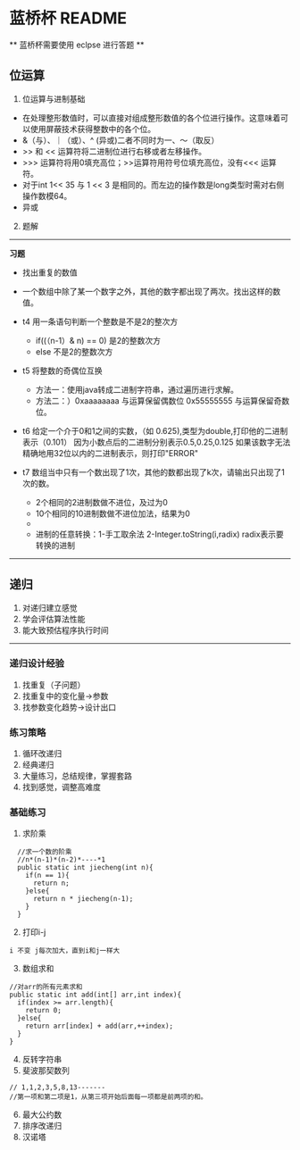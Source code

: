 # 蓝桥杯 README

** 蓝桥杯需要使用 eclpse 进行答题 **

## 位运算

1. 位运算与进制基础

* 在处理整形数值时，可以直接对组成整形数值的各个位进行操作。这意味着可以使用屏蔽技术获得整数中的各个位。
* &（与）、｜（或）、^ (异或)二者不同时为一、～（取反）
* \>> 和 \<< 运算符将二进制位进行右移或者左移操作。
* \>>> 运算符将用0填充高位；>>运算符用符号位填充高位，没有<<< 运算符。
* 对于int 1<< 35 与 1 << 3 是相同的。而左边的操作数是long类型时需对右侧操作数模64。
* 异或

2. 题解

___
**习题**

+ 找出重复的数值
+ 一个数组中除了某一个数字之外，其他的数字都出现了两次。找出这样的数值。
+ t4 用一条语句判断一个整数是不是2的整次方
    + if((（n-1）& n) == 0) 是2的整数次方
    + else 不是2的整数次方
+ t5 将整数的奇偶位互换
    + 方法一：使用java转成二进制字符串，通过遍历进行求解。
    + 方法二：）0xaaaaaaaa 与运算保留偶数位 0x55555555 与运算保留奇数位。

+ t6 给定一个介于0和1之间的实数，（如 0.625),类型为double,打印他的二进制表示（0.101） 因为小数点后的二进制分别表示0.5,0.25,0.125 如果该数字无法精确地用32位以内的二进制表示，则打印"ERROR"
+ t7 数组当中只有一个数出现了1次，其他的数都出现了k次，请输出只出现了1次的数。
    + 2个相同的2进制数做不进位，及过为0
    + 10个相同的10进制数做不进位加法，结果为0
    +
    + 进制的任意转换：1-手工取余法 2-Integer.toString(i,radix) radix表示要转换的进制

___

## 递归

1. 对递归建立感觉
2. 学会评估算法性能
3. 能大致预估程序执行时间

---

### 递归设计经验

1. 找重复（子问题）
2. 找重复中的变化量->参数
3. 找参数变化趋势->设计出口

### 练习策略

1. 循环改递归
2. 经典递归
3. 大量练习，总结规律，掌握套路
4. 找到感觉，调整高难度

### 基础练习

1. 求阶乘

```
  //求一个数的阶乘
  //n*(n-1)*(n-2)*----*1
  public static int jiecheng(int n){
    if(n == 1){
      return n;  
    }else{
      return n * jiecheng(n-1);
    }
  } 
```

2. 打印i-j

```
i 不变 j每次加大，直到i和j一样大

```

3. 数组求和

```
//对arr的所有元素求和
public static int add(int[] arr,int index){
  if(index >= arr.length){
    return 0;
  }else{
    return arr[index] + add(arr,++index);
  }
}

```

4. 反转字符串
5. 斐波那契数列
```
// 1,1,2,3,5,8,13-------
//第一项和第二项是1，从第三项开始后面每一项都是前两项的和。
```
6. 最大公约数
7. 排序改递归
8. 汉诺塔







